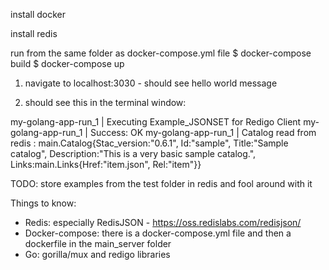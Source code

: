 install docker

install redis

run from the same folder as docker-compose.yml file
$ docker-compose build
$ docker-compose up

1. navigate to localhost:3030 - should see hello world message

2. should see this in the terminal window:

my-golang-app-run_1  | Executing Example_JSONSET for Redigo Client
my-golang-app-run_1  | Success: OK
my-golang-app-run_1  | Catalog read from redis : main.Catalog{Stac_version:"0.6.1", Id:"sample", Title:"Sample catalog", Description:"This is a very basic sample catalog.", Links:main.Links{Href:"item.json", Rel:"item"}}


TODO: store examples from the test folder in redis and fool around with it

Things to know:
-   Redis: especially RedisJSON - https://oss.redislabs.com/redisjson/
-   Docker-compose: there is a docker-compose.yml file and then a dockerfile in
    the main_server folder
-   Go: gorilla/mux and redigo libraries